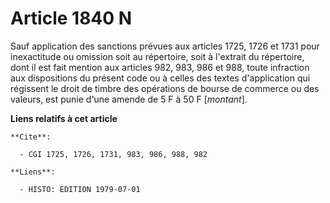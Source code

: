 # Article 1840 N

Sauf application des sanctions prévues aux articles 1725, 1726 et 1731 pour inexactitude ou omission soit au répertoire, soit
à l'extrait du répertoire, dont il est fait mention aux articles 982, 983, 986 et 988, toute infraction aux dispositions du
présent code ou à celles des textes d'application qui régissent le droit de timbre des opérations de bourse de commerce ou
des valeurs, est punie d'une amende de 5 F à 50 F [*montant*].

**Liens relatifs à cet article**

	**Cite**:

	  - CGI 1725, 1726, 1731, 983, 986, 988, 982

	**Liens**:

	  - HISTO: EDITION 1979-07-01
